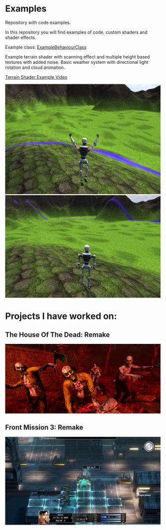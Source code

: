 # Examples
Repository with code examples.

In this repository you will find examples of code, custom shaders and shader effects.

Example class:
[ExampleBehaviourClass](https://github.com/Daniel1x/Examples/blob/main/Assets/Code/ExampleBehaviourClass.cs)

Example terrain shader with scanning effect and multiple height based textures with added noise.
Basic weather system with directional light rotation and cloud animation.

[Terrain Shader Example Video](https://www.youtube.com/watch?v=8upf36Ew92E)

<img src="https://github.com/Daniel1x/Examples/blob/main/Assets/Content/Preview/t_Preview1.png" alt="Zdjęcie 1" width="500"/>

<img src="https://github.com/Daniel1x/Examples/blob/main/Assets/Content/Preview/t_Preview2.png" alt="Zdjęcie 2" width="500"/>

# Projects I have worked on:

## The House Of The Dead: Remake

<img src="https://github.com/Daniel1x/Examples/blob/main/Assets/Content/Preview/t_Preview3.png" alt="Zdjęcie 3" width="500"/>

## Front Mission 3: Remake

<img src="https://github.com/Daniel1x/Examples/blob/main/Assets/Content/Preview/t_Preview4.png" alt="Zdjęcie 4" width="500"/>
